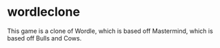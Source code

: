 # wordleclone
This game is a clone of Wordle, which is based off Mastermind, which is based off Bulls and Cows.

